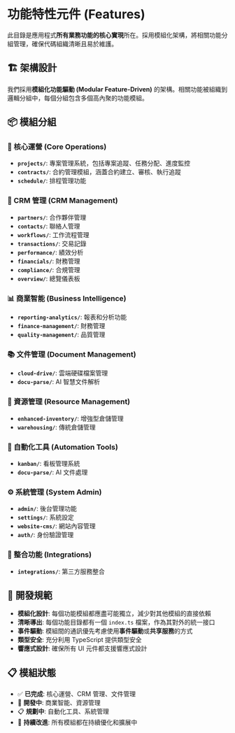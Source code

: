 # 功能特性元件 (Features)

此目錄是應用程式**所有業務功能的核心實現**所在。採用模組化架構，將相關功能分組管理，確保代碼組織清晰且易於維護。

## 🏗️ 架構設計

我們採用**模組化功能驅動 (Modular Feature-Driven)** 的架構。相關功能被組織到邏輯分組中，每個分組包含多個高內聚的功能模組。

## 📦 模組分組

### 🔧 核心運營 (Core Operations)
- **`projects/`**: 專案管理系統，包括專案追蹤、任務分配、進度監控
- **`contracts/`**: 合約管理模組，涵蓋合約建立、審核、執行追蹤
- **`schedule/`**: 排程管理功能

### 👥 CRM 管理 (CRM Management)
- **`partners/`**: 合作夥伴管理
- **`contacts/`**: 聯絡人管理
- **`workflows/`**: 工作流程管理
- **`transactions/`**: 交易記錄
- **`performance/`**: 績效分析
- **`financials/`**: 財務管理
- **`compliance/`**: 合規管理
- **`overview/`**: 總覽儀表板

### 📊 商業智能 (Business Intelligence)
- **`reporting-analytics/`**: 報表和分析功能
- **`finance-management/`**: 財務管理
- **`quality-management/`**: 品質管理

### 📚 文件管理 (Document Management)
- **`cloud-drive/`**: 雲端硬碟檔案管理
- **`docu-parse/`**: AI 智慧文件解析

### 🏪 資源管理 (Resource Management)
- **`enhanced-inventory/`**: 增強型倉儲管理
- **`warehousing/`**: 傳統倉儲管理

### 🤖 自動化工具 (Automation Tools)
- **`kanban/`**: 看板管理系統
- **`docu-parse/`**: AI 文件處理

### ⚙️ 系統管理 (System Admin)
- **`admin/`**: 後台管理功能
- **`settings/`**: 系統設定
- **`website-cms/`**: 網站內容管理
- **`auth/`**: 身份驗證管理

### 🔌 整合功能 (Integrations)
- **`integrations/`**: 第三方服務整合

## 🎯 開發規範

- **模組化設計**: 每個功能模組都應盡可能獨立，減少對其他模組的直接依賴
- **清晰導出**: 每個功能目錄都有一個 `index.ts` 檔案，作為其對外的統一接口
- **事件驅動**: 模組間的通訊優先考慮使用**事件驅動**或**共享服務**的方式
- **類型安全**: 充分利用 TypeScript 提供類型安全
- **響應式設計**: 確保所有 UI 元件都支援響應式設計

## 📋 模組狀態

- ✅ **已完成**: 核心運營、CRM 管理、文件管理
- 🚧 **開發中**: 商業智能、資源管理
- 📋 **規劃中**: 自動化工具、系統管理
- 🔄 **持續改進**: 所有模組都在持續優化和擴展中
